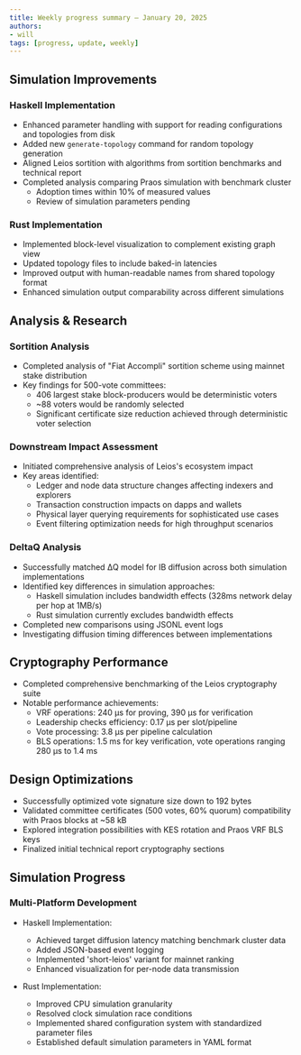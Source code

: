 ```yaml
---
title: Weekly progress summary – January 20, 2025
authors:
- will
tags: [progress, update, weekly]
---
```


## Simulation Improvements

### Haskell Implementation

- Enhanced parameter handling with support for reading configurations and
  topologies from disk
- Added new `generate-topology` command for random topology generation
- Aligned Leios sortition with algorithms from sortition benchmarks and
  technical report
- Completed analysis comparing Praos simulation with benchmark cluster
  - Adoption times within 10% of measured values
  - Review of simulation parameters pending

### Rust Implementation

- Implemented block-level visualization to complement existing graph view
- Updated topology files to include baked-in latencies
- Improved output with human-readable names from shared topology format
- Enhanced simulation output comparability across different simulations

## Analysis & Research

### Sortition Analysis

- Completed analysis of "Fiat Accompli" sortition scheme using mainnet stake
  distribution
- Key findings for 500-vote committees:
  - 406 largest stake block-producers would be deterministic voters
  - ~88 voters would be randomly selected
  - Significant certificate size reduction achieved through deterministic voter
    selection

### Downstream Impact Assessment

- Initiated comprehensive analysis of Leios's ecosystem impact
- Key areas identified:
  - Ledger and node data structure changes affecting indexers and explorers
  - Transaction construction impacts on dapps and wallets
  - Physical layer querying requirements for sophisticated use cases
  - Event filtering optimization needs for high throughput scenarios

### DeltaQ Analysis

- Successfully matched ΔQ model for IB diffusion across both simulation
  implementations
- Identified key differences in simulation approaches:
  - Haskell simulation includes bandwidth effects (328ms network delay per hop
    at 1MB/s)
  - Rust simulation currently excludes bandwidth effects
- Completed new comparisons using JSONL event logs
- Investigating diffusion timing differences between implementations

## Cryptography Performance

- Completed comprehensive benchmarking of the Leios cryptography suite
- Notable performance achievements:
  - VRF operations: 240 µs for proving, 390 µs for verification
  - Leadership checks efficiency: 0.17 µs per slot/pipeline
  - Vote processing: 3.8 µs per pipeline calculation
  - BLS operations: 1.5 ms for key verification, vote operations ranging 280 µs
    to 1.4 ms

## Design Optimizations

- Successfully optimized vote signature size down to 192 bytes
- Validated committee certificates (500 votes, 60% quorum) compatibility with
  Praos blocks at ~58 kB
- Explored integration possibilities with KES rotation and Praos VRF BLS keys
- Finalized initial technical report cryptography sections

## Simulation Progress

### Multi-Platform Development

- Haskell Implementation:
  - Achieved target diffusion latency matching benchmark cluster data
  - Added JSON-based event logging
  - Implemented 'short-leios' variant for mainnet ranking
  - Enhanced visualization for per-node data transmission

- Rust Implementation:
  - Improved CPU simulation granularity
  - Resolved clock simulation race conditions
  - Implemented shared configuration system with standardized parameter files
  - Established default simulation parameters in YAML format
